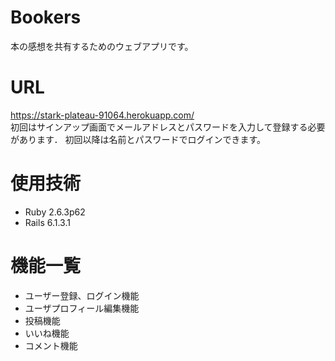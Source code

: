# Bookers
本の感想を共有するためのウェブアプリです。
# URL
https://stark-plateau-91064.herokuapp.com/ <br>
初回はサインアップ画面でメールアドレスとパスワードを入力して登録する必要があります．
初回以降は名前とパスワードでログインできます。

# 使用技術
- Ruby 2.6.3p62
- Rails 6.1.3.1

# 機能一覧
- ユーザー登録、ログイン機能
- ユーザプロフィール編集機能
- 投稿機能
- いいね機能
- コメント機能
